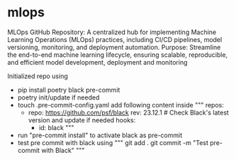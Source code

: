 # mlops
MLOps GitHub Repository: A centralized hub for implementing Machine Learning Operations (MLOps) practices, including CI/CD pipelines, model versioning, monitoring, and deployment automation.  Purpose: Streamline the end-to-end machine learning lifecycle, ensuring scalable, reproducible, and efficient model development, deployment and monitoring

Initialized repo using 
* pip install poetry black pre-commit
* poetry init/update if needed
* touch .pre-commit-config.yaml
    add following content inside
  """
  repos:
  - repo: https://github.com/psf/black
    rev: 23.12.1  # Check Black's latest version and update if needed
    hooks:
      - id: black
   """
* run "pre-commit install" to activate black as pre-commit
* test pre commit with black using
  """
  git add .
  git commit -m "Test pre-commit with Black"
  """
